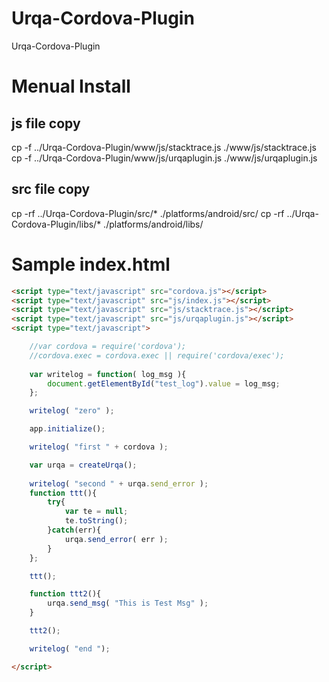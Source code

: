 Urqa-Cordova-Plugin
===================

Urqa-Cordova-Plugin

# Menual Install

## js file copy

cp -f ../Urqa-Cordova-Plugin/www/js/stacktrace.js ./www/js/stacktrace.js
cp -f ../Urqa-Cordova-Plugin/www/js/urqaplugin.js ./www/js/urqaplugin.js


## src file copy
cp -rf ../Urqa-Cordova-Plugin/src/* ./platforms/android/src/
cp -rf ../Urqa-Cordova-Plugin/libs/* ./platforms/android/libs/


# Sample index.html

```html
<script type="text/javascript" src="cordova.js"></script>
<script type="text/javascript" src="js/index.js"></script>
<script type="text/javascript" src="js/stacktrace.js"></script>
<script type="text/javascript" src="js/urqaplugin.js"></script>
<script type="text/javascript">

    //var cordova = require('cordova');
    //cordova.exec = cordova.exec || require('cordova/exec');
    
    var writelog = function( log_msg ){
        document.getElementById("test_log").value = log_msg;
    };

    writelog( "zero" );

    app.initialize();

    writelog( "first " + cordova );

    var urqa = createUrqa();
    
    writelog( "second " + urqa.send_error );
    function ttt(){
        try{
            var te = null;
            te.toString();
        }catch(err){
            urqa.send_error( err );    
        }
    };

    ttt();

    function ttt2(){
        urqa.send_msg( "This is Test Msg" );
    }

    ttt2();

    writelog( "end ");

</script>
```